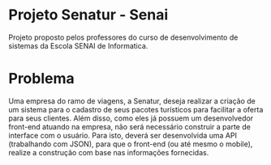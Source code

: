 # Projeto Senatur - Senai
Projeto proposto pelos professores do curso de desenvolvimento de sistemas da Escola SENAI de Informatica.


# Problema 
Uma empresa do ramo de viagens, a Senatur, deseja realizar a criação de um sistema para o cadastro de seus pacotes turísticos para facilitar a oferta para seus clientes. Além disso, como eles já possuem um desenvolvedor front-end atuando na empresa, não será necessário construir a parte de interface com o usuário. Para isto, deverá ser desenvolvida uma API (trabalhando com JSON), para que o front-end (ou até mesmo o mobile), realize a construção com base nas informações fornecidas. 
